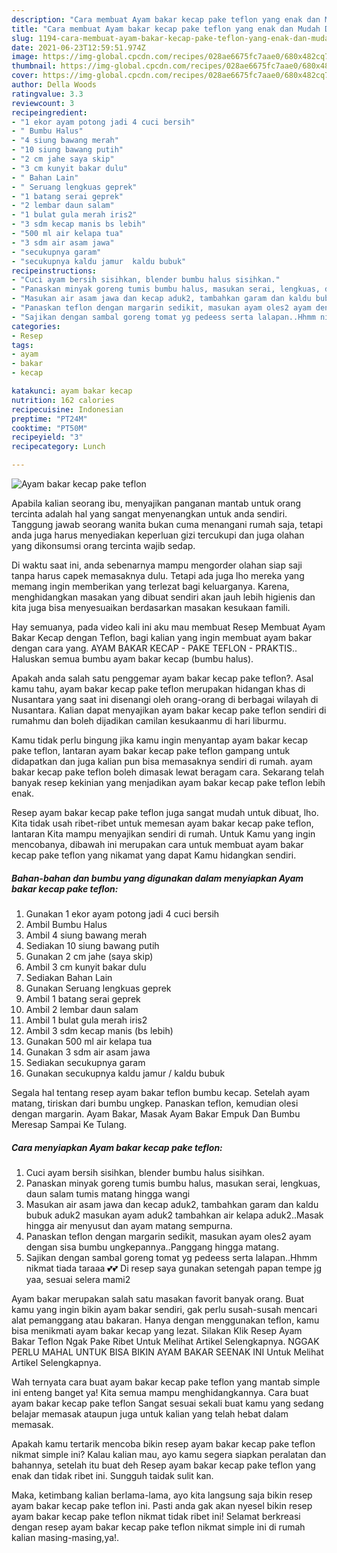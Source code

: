 ```yaml
---
description: "Cara membuat Ayam bakar kecap pake teflon yang enak dan Mudah Dibuat"
title: "Cara membuat Ayam bakar kecap pake teflon yang enak dan Mudah Dibuat"
slug: 1194-cara-membuat-ayam-bakar-kecap-pake-teflon-yang-enak-dan-mudah-dibuat
date: 2021-06-23T12:59:51.974Z
image: https://img-global.cpcdn.com/recipes/028ae6675fc7aae0/680x482cq70/ayam-bakar-kecap-pake-teflon-foto-resep-utama.jpg
thumbnail: https://img-global.cpcdn.com/recipes/028ae6675fc7aae0/680x482cq70/ayam-bakar-kecap-pake-teflon-foto-resep-utama.jpg
cover: https://img-global.cpcdn.com/recipes/028ae6675fc7aae0/680x482cq70/ayam-bakar-kecap-pake-teflon-foto-resep-utama.jpg
author: Della Woods
ratingvalue: 3.3
reviewcount: 3
recipeingredient:
- "1 ekor ayam potong jadi 4 cuci bersih"
- " Bumbu Halus"
- "4 siung bawang merah"
- "10 siung bawang putih"
- "2 cm jahe saya skip"
- "3 cm kunyit bakar dulu"
- " Bahan Lain"
- " Seruang lengkuas geprek"
- "1 batang serai geprek"
- "2 lembar daun salam"
- "1 bulat gula merah iris2"
- "3 sdm kecap manis bs lebih"
- "500 ml air kelapa tua"
- "3 sdm air asam jawa"
- "secukupnya garam"
- "secukupnya kaldu jamur  kaldu bubuk"
recipeinstructions:
- "Cuci ayam bersih sisihkan, blender bumbu halus sisihkan."
- "Panaskan minyak goreng tumis bumbu halus, masukan serai, lengkuas, daun salam tumis matang hingga wangi"
- "Masukan air asam jawa dan kecap aduk2, tambahkan garam dan kaldu bubuk aduk2 masukan ayam aduk2 tambahkan air kelapa aduk2..Masak hingga air menyusut dan ayam matang sempurna."
- "Panaskan teflon dengan margarin sedikit, masukan ayam oles2 ayam dengan sisa bumbu ungkepannya..Panggang hingga matang."
- "Sajikan dengan sambal goreng tomat yg pedeess serta lalapan..Hhmm nikmat tiada taraaa 💕💕 Di resep saya gunakan setengah papan tempe jg yaa, sesuai selera mami2"
categories:
- Resep
tags:
- ayam
- bakar
- kecap

katakunci: ayam bakar kecap 
nutrition: 162 calories
recipecuisine: Indonesian
preptime: "PT24M"
cooktime: "PT50M"
recipeyield: "3"
recipecategory: Lunch

---
```



![Ayam bakar kecap pake teflon](https://img-global.cpcdn.com/recipes/028ae6675fc7aae0/680x482cq70/ayam-bakar-kecap-pake-teflon-foto-resep-utama.jpg)

Apabila kalian seorang ibu, menyajikan panganan mantab untuk orang tercinta adalah hal yang sangat menyenangkan untuk anda sendiri. Tanggung jawab seorang  wanita bukan cuma menangani rumah saja, tetapi anda juga harus menyediakan keperluan gizi tercukupi dan juga olahan yang dikonsumsi orang tercinta wajib sedap.

Di waktu  saat ini, anda sebenarnya mampu mengorder olahan siap saji tanpa harus capek memasaknya dulu. Tetapi ada juga lho mereka yang memang ingin memberikan yang terlezat bagi keluarganya. Karena, menghidangkan masakan yang dibuat sendiri akan jauh lebih higienis dan kita juga bisa menyesuaikan berdasarkan masakan kesukaan famili. 

Hay semuanya, pada video kali ini aku mau membuat Resep Membuat Ayam Bakar Kecap dengan Teflon, bagi kalian yang ingin membuat ayam bakar dengan cara yang. AYAM BAKAR KECAP - PAKE TEFLON - PRAKTIS.. Haluskan semua bumbu ayam bakar kecap (bumbu halus).

Apakah anda salah satu penggemar ayam bakar kecap pake teflon?. Asal kamu tahu, ayam bakar kecap pake teflon merupakan hidangan khas di Nusantara yang saat ini disenangi oleh orang-orang di berbagai wilayah di Nusantara. Kalian dapat menyajikan ayam bakar kecap pake teflon sendiri di rumahmu dan boleh dijadikan camilan kesukaanmu di hari liburmu.

Kamu tidak perlu bingung jika kamu ingin menyantap ayam bakar kecap pake teflon, lantaran ayam bakar kecap pake teflon gampang untuk didapatkan dan juga kalian pun bisa memasaknya sendiri di rumah. ayam bakar kecap pake teflon boleh dimasak lewat beragam cara. Sekarang telah banyak resep kekinian yang menjadikan ayam bakar kecap pake teflon lebih enak.

Resep ayam bakar kecap pake teflon juga sangat mudah untuk dibuat, lho. Kita tidak usah ribet-ribet untuk memesan ayam bakar kecap pake teflon, lantaran Kita mampu menyajikan sendiri di rumah. Untuk Kamu yang ingin mencobanya, dibawah ini merupakan cara untuk membuat ayam bakar kecap pake teflon yang nikamat yang dapat Kamu hidangkan sendiri.

<!--inarticleads1-->

##### Bahan-bahan dan bumbu yang digunakan dalam menyiapkan Ayam bakar kecap pake teflon:

1. Gunakan 1 ekor ayam potong jadi 4 cuci bersih
1. Ambil  Bumbu Halus
1. Ambil 4 siung bawang merah
1. Sediakan 10 siung bawang putih
1. Gunakan 2 cm jahe (saya skip)
1. Ambil 3 cm kunyit bakar dulu
1. Sediakan  Bahan Lain
1. Gunakan  Seruang lengkuas geprek
1. Ambil 1 batang serai geprek
1. Ambil 2 lembar daun salam
1. Ambil 1 bulat gula merah iris2
1. Ambil 3 sdm kecap manis (bs lebih)
1. Gunakan 500 ml air kelapa tua
1. Gunakan 3 sdm air asam jawa
1. Sediakan secukupnya garam
1. Gunakan secukupnya kaldu jamur / kaldu bubuk


Segala hal tentang resep ayam bakar teflon bumbu kecap. Setelah ayam matang, tiriskan dari bumbu ungkep. Panaskan teflon, kemudian olesi dengan margarin. Ayam Bakar, Masak Ayam Bakar Empuk Dan Bumbu Meresap Sampai Ke Tulang. 

<!--inarticleads2-->

##### Cara menyiapkan Ayam bakar kecap pake teflon:

1. Cuci ayam bersih sisihkan, blender bumbu halus sisihkan.
1. Panaskan minyak goreng tumis bumbu halus, masukan serai, lengkuas, daun salam tumis matang hingga wangi
1. Masukan air asam jawa dan kecap aduk2, tambahkan garam dan kaldu bubuk aduk2 masukan ayam aduk2 tambahkan air kelapa aduk2..Masak hingga air menyusut dan ayam matang sempurna.
1. Panaskan teflon dengan margarin sedikit, masukan ayam oles2 ayam dengan sisa bumbu ungkepannya..Panggang hingga matang.
1. Sajikan dengan sambal goreng tomat yg pedeess serta lalapan..Hhmm nikmat tiada taraaa 💕💕 Di resep saya gunakan setengah papan tempe jg yaa, sesuai selera mami2


Ayam bakar merupakan salah satu masakan favorit banyak orang. Buat kamu yang ingin bikin ayam bakar sendiri, gak perlu susah-susah mencari alat pemanggang atau bakaran. Hanya dengan menggunakan teflon, kamu bisa menikmati ayam bakar kecap yang lezat. Silakan Klik Resep Ayam Bakar Teflon Ngak Pake Ribet Untuk Melihat Artikel Selengkapnya. NGGAK PERLU MAHAL UNTUK BISA BIKIN AYAM BAKAR SEENAK INI Untuk Melihat Artikel Selengkapnya. 

Wah ternyata cara buat ayam bakar kecap pake teflon yang mantab simple ini enteng banget ya! Kita semua mampu menghidangkannya. Cara buat ayam bakar kecap pake teflon Sangat sesuai sekali buat kamu yang sedang belajar memasak ataupun juga untuk kalian yang telah hebat dalam memasak.

Apakah kamu tertarik mencoba bikin resep ayam bakar kecap pake teflon nikmat simple ini? Kalau kalian mau, ayo kamu segera siapkan peralatan dan bahannya, setelah itu buat deh Resep ayam bakar kecap pake teflon yang enak dan tidak ribet ini. Sungguh taidak sulit kan. 

Maka, ketimbang kalian berlama-lama, ayo kita langsung saja bikin resep ayam bakar kecap pake teflon ini. Pasti anda gak akan nyesel bikin resep ayam bakar kecap pake teflon nikmat tidak ribet ini! Selamat berkreasi dengan resep ayam bakar kecap pake teflon nikmat simple ini di rumah kalian masing-masing,ya!.

